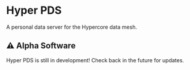 # Hyper PDS

A personal data server for the Hypercore data mesh.

## ⚠️ Alpha Software

Hyper PDS is still in development! Check back in the future for updates.